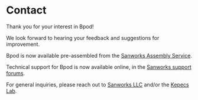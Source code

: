 # Contact

Thank you for your interest in Bpod!

We look forward to hearing your feedback and suggestions for improvement.

Bpod is now available pre-assembled from the [Sanworks Assembly Service](https://sanworks.io/shop/products.php).

Technical support for Bpod is now available online, in the [Sanworks support forums](https://sanworks.io/forums/).

For general inquiries, please reach out to [Sanworks LLC](https://sanworks.io/about/contact.php) and/or the [Kepecs Lab](https://neuroscience.wustl.edu/items/kepecs-lab/).
